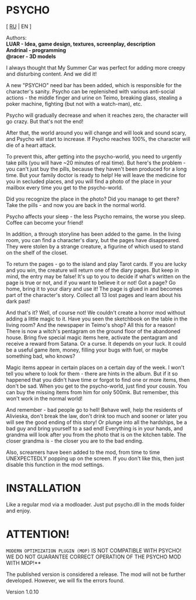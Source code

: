 # PSYCHO

[ [RU](README.md) | EN ]

Authors:<br>
**LUAR - Idea, game design, textures, screenplay, description**<br>
**Andrinal - programming**<br>
**@racer - 3D models**<br>

I always thought that My Summer Car was perfect for adding more creepy and disturbing content. And we did it!

A new "PSYCHO" need bar has been added, which is responsible for the character's sanity. Psycho can be replenished with various anti-social actions - the middle finger and urine on Teimo, breaking glass, stealing a poker machine, fighting (but not with a watch-man), etc.

Psycho will gradually decrease and when it reaches zero, the character will go crazy. But that's not the end!

After that, the world around you will change and will look and sound scary, and Psycho will start to increase. If Psycho reaches 100%, the character will die of a heart attack.

To prevent this, after getting into the psycho-world, you need to urgently take pills (you will have ~20 minutes of real time). But here's the problem - you can't just buy the pills, because they haven't been produced for a long time. But your family doctor is ready to help! He will leave the medicine for you in secluded places, and you will find a photo of the place in your mailbox every time you get to the psycho-world.

Did you recognize the place in the photo? Did you manage to get there? Take the pills - and now you are back in the normal world.

Psycho affects your sleep - the less Psycho remains, the worse you sleep. Coffee can become your friend!

In addition, a through storyline has been added to the game. In the living room, you can find a character's diary, but the pages have disappeared. They were stolen by a strange creature, a figurine of which used to stand on the shelf of the closet.

To return the pages - go to the island and play Tarot cards. If you are lucky and you win, the creature will return one of the diary pages. But keep in mind, the entry may be false! It's up to you to decide if what's written on the page is true or not, and if you want to believe it or not!
Got a page? Go home, bring it to your diary and use it! The page is glued in and becomes part of the character's story. Collect all 13 lost pages and learn about his dark past!

And that's it? Well, of course not! We couldn't create a horror mod without adding a little magic to it. Have you seen the sketchbook on the table in the living room? And the newspaper in Teimo's shop? All this for a reason! There is now a witch's pentagram on the ground floor of the abandoned house. Bring five special magic items here, activate the pentagram and receive a reward from Satana. Or a curse. It depends on your luck. It could be a useful game item, money, filling your bugs with fuel, or maybe something bad, who knows?

Magic items appear in certain places on a certain day of the week. I won't tell you where to look for them - there are hints in the album. But if it so happened that you didn't have time or forgot to find one or more items, then don't be sad. When you get to the psycho-world, just find your cousin. You can buy the missing items from him for only 500mk. But remember, this won't work in the normal world!

And remember - bad people go to hell! Behave well, help the residents of Alivieska, don't break the law, don't drink too much and sooner or later you will see the good ending of this story! Or plunge into all the hardships, be a bad guy and bring yourself to a sad end! Everything is in your hands, and grandma will look after you from the photo that is on the kitchen table. The closer grandma is - the closer you are to the bad ending.

Also, screamers have been added to the mod, from time to time UNEXPECTEDLY popping up on the screen. If you don't like this, then just disable this function in the mod settings.

# INSTALLATION
Like a regular mod via a modloader. Just put psycho.dll in the mods folder and enjoy.

# ATTENTION!
`MODERN OPTIMIZATION PLUGIN (MOP)` IS NOT COMPATIBLE WITH PSYCHO! WE DO NOT GUARANTEE CORRECT OPERATION OF THE PSYCHO MOD WITH MOP!**

The published version is considered a release. The mod will not be further developed. However, we will fix the errors found.

Version 1.0.10